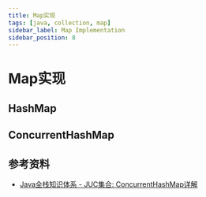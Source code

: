 ```yaml
---
title: Map实现
tags: [java, collection, map]
sidebar_label: Map Implementation
sidebar_position: 8
---
```


# Map实现

## HashMap

## ConcurrentHashMap

## 参考资料

* [Java全栈知识体系 - JUC集合: ConcurrentHashMap详解](https://pdai.tech/md/java/thread/java-thread-x-juc-collection-ConcurrentHashMap.html)